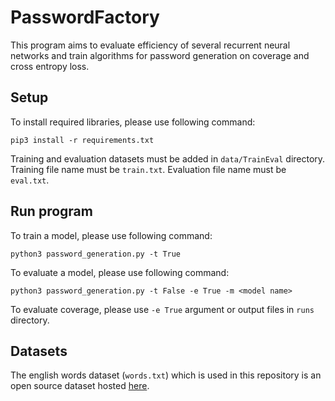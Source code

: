 # PasswordFactory

This program aims to evaluate efficiency of several recurrent neural networks and train algorithms for password generation on coverage and cross entropy loss.

## Setup

To install required libraries, please use following command:

```
pip3 install -r requirements.txt
```

Training and evaluation datasets must be added in `data/TrainEval` directory.
Training file name must be `train.txt`.
Evaluation file name must be `eval.txt`.

## Run program

To train a model, please use following command:

```
python3 password_generation.py -t True
```

To evaluate a model, please use following command:

```
python3 password_generation.py -t False -e True -m <model name>
```

To evaluate coverage, please use `-e True` argument or output files in `runs` directory.


## Datasets

The english words dataset (`words.txt`) which is used in this repository is an open source dataset hosted [here](https://github.com/dwyl/english-words/).
